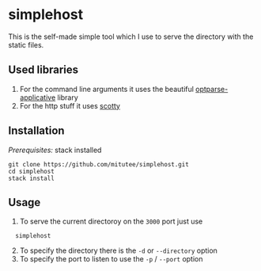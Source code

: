 # simplehost

This is the self-made simple tool which I use to serve the directory with the static files.
## Used libraries
1. For the command line arguments it uses the beautiful [optparse-applicative](http://hackage.haskell.org/package/optparse-applicative) library
2. For the http stuff it uses [scotty](http://hackage.haskell.org/package/scotty)
## Installation
_Prerequisites:_
 stack installed
```
git clone https://github.com/mitutee/simplehost.git
cd simplehost
stack install
```

## Usage

1. To serve the current directoroy on the `3000` port just use 
```
  simplehost
```

2. To specify the directory there is the `-d` or ```--directory``` option
3. To specify the port to listen to use the `-p` / ```--port``` option
